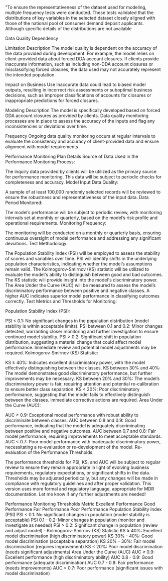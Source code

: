 "To ensure the representativeness of the dataset used for modeling, multiple frequency tests were conducted. These tests validated that the distributions of key variables in the selected dataset closely aligned with those of the national pool of consumer demand deposit applicants. Although specific details of the distributions are not available

Data Quality Dependency

Limitation Description
The model quality is dependent on the accuracy of the data provided during development. For example, the model relies on client-provided data about forced DDA account closures. If clients provide inaccurate information, such as including non-DDA account closures or misclassifying forced closures, the data used may not accurately represent the intended population.

Impact on Business Use
Inaccurate data could lead to biased model outputs, resulting in incorrect risk assessments or suboptimal business decisions, such as improper classifications of accounts for closures or inappropriate predictions for forced closures.

Modeling Description
The model is specifically developed based on forced DDA account closures as provided by clients. Data quality monitoring processes are in place to assess the accuracy of the inputs and flag any inconsistencies or deviations over time.

Frequency
Ongoing data quality monitoring occurs at regular intervals to evaluate the consistency and accuracy of client-provided data and ensure alignment with model requirements

Performance Monitoring Plan Details
Source of Data Used in the Performance Monitoring Process:

The inquiry data provided by clients will be utilized as the primary source for performance monitoring. This data will be subject to periodic checks for completeness and accuracy.
Model Input Data Quality:

A sample of at least 100,000 randomly selected records will be reviewed to ensure the robustness and representativeness of the input data.
Data Period Monitored:

The model’s performance will be subject to periodic review, with monitoring intervals set at monthly or quarterly, based on the model’s risk profile and operational requirements.
Monitoring Frequency:

The monitoring will be conducted on a monthly or quarterly basis, ensuring continuous oversight of model performance and addressing any significant deviations.
Test Methodology:

The Population Stability Index (PSI) will be employed to assess the stability of scores and variables over time. PSI will identify shifts in the underlying population characteristics, indicating whether the model’s assumptions remain valid.
The Kolmogorov-Smirnov (KS) statistic will be utilized to evaluate the model's ability to distinguish between good and bad outcomes. The KS statistic will provide insight into the model's discriminatory power.
The Area Under the Curve (AUC) will be measured to assess the model’s discriminatory performance between positive and negative classes. A higher AUC indicates superior model performance in classifying outcomes correctly.
Test Metrics and Thresholds for Monitoring:

Population Stability Index (PSI):

PSI < 0.1: No significant changes in the population distribution (model stability is within acceptable limits).
PSI between 0.1 and 0.2: Minor changes detected, warranting closer monitoring and further investigation to ensure continued model stability.
PSI > 0.2: Significant shift in population distribution, suggesting a material change that could affect model performance. Immediate review and potential model adjustments may be required.
Kolmogorov-Smirnov (KS) Statistic:

KS ≥ 40%: Indicates excellent discriminatory power, with the model effectively distinguishing between the classes.
KS between 30% and 40%: The model demonstrates good discriminatory performance, but further improvements may be necessary.
KS between 20% and 30%: The model’s discriminatory power is fair, requiring attention and potential re-calibration to ensure better class separation.
KS < 20%: Poor discriminatory performance, suggesting that the model fails to effectively distinguish between the classes. Immediate corrective actions are required.
Area Under the Curve (AUC):

AUC ≥ 0.9: Exceptional model performance with robust ability to discriminate between classes.
AUC between 0.8 and 0.9: Good performance, indicating that the model is adequately discriminating between positive and negative outcomes.
AUC between 0.7 and 0.8: Fair model performance, requiring improvements to meet acceptable standards.
AUC < 0.7: Poor model performance with inadequate discriminatory power, necessitating a re-evaluation or re-development of the model.
Re-evaluation of the Performance Thresholds:

The performance thresholds for PSI, KS, and AUC will be subject to regular review to ensure they remain appropriate in light of evolving business requirements, regulatory expectations, or significant shifts in the data. Thresholds may be adjusted periodically, but any changes will be made in compliance with regulatory guidelines and after proper validation.
This version uses more formal and regulatory language, appropriate for MDR documentation. Let me know if any further adjustments are needed!









Performance Monitoring Thresholds
Metric	Excellent Performance	Good Performance	Fair Performance	Poor Performance
Population Stability Index (PSI)	PSI < 0.1: No significant changes in population (model stability is acceptable)	PSI 0.1 - 0.2: Minor changes in population (monitor and investigate as needed)	PSI > 0.2: Significant change in population (review and adjust model)	-
Kolmogorov-Smirnov (KS) Statistic	KS ≥ 40%: Excellent model discrimination (high discriminatory power)	KS 30% - 40%: Good model discrimination (acceptable separation)	KS 20% - 30%: Fair model discrimination (requires improvement)	KS < 20%: Poor model discrimination (needs significant adjustments)
Area Under the Curve (AUC)	AUC ≥ 0.9: Excellent performance (high discriminatory ability)	AUC 0.8 - 0.9: Good performance (adequate discrimination)	AUC 0.7 - 0.8: Fair performance (needs improvements)	AUC < 0.7: Poor performance (significant issues with model discrimination)

